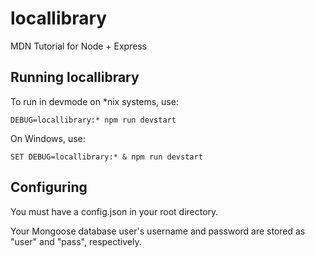 # locallibrary
MDN Tutorial for Node + Express

## Running locallibrary

To run in devmode on \*nix systems, use:
```
DEBUG=locallibrary:* npm run devstart
```

On Windows, use:
```
SET DEBUG=locallibrary:* & npm run devstart
```

## Configuring

You must have a config.json in your root directory.

Your Mongoose database user's username and password are stored as "user" and "pass", respectively.
